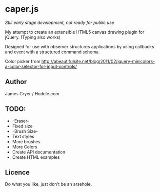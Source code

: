 caper.js
=====

*Still early stage development, not ready for public use*

My attempt to create an extensible HTML5 canvas drawing plugin for jQuery. (Typing also works)

Designed for use with observer structures applications by using callbacks and event with a structured command schema.

Color picker from http://abeautifulsite.net/blog/2011/02/jquery-minicolors-a-color-selector-for-input-controls/

Author
------
James Cryer / Huddle.com

TODO:
-----

+ -Eraser-
+ Fixed size
+ -Brush Size-
+ Text styles
+ More brushes
+ More Colors
+ Create API documentation
+ Create HTML examples

Licence
-------

Do what you like, just don't be an arsehole.